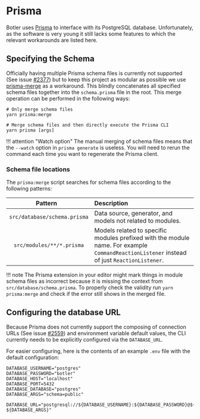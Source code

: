 # Prisma

Botler uses [Prisma](https://www.prisma.io/) to interface with its PostgreSQL database. Unfortunately, as the software is very young it still lacks some features to which the relevant workarounds are listed here.

## Specifying the Schema

Officially having multiple Prisma schema files is currently not supported (See issue [#2377](https://github.com/prisma/prisma/issues/2377)) but to keep this project as modular as possible we use [prisma-merge](https://www.npmjs.com/package/prisma-merge) as a workaround. This blindly concatenates all specified schema files together into the `schema.prisma` file in the root. This merge operation can be performed in the following ways:

```shell
# Only merge schema files
yarn prisma:merge

# Merge schema files and then directly execute the Prisma CLI
yarn prisma [args]
```

!!! attention "Watch option"
    The manual merging of schema files means that the `--watch` option in `prisma generate` is useless. You will need to rerun the command each time you want to regenerate the Prisma client.

### Schema file locations

The `prisma:merge` script searches for schema files according to the following patterns:

| <div style="width:200px">Pattern</div> | Description                                                                                                                                 |
| :------------------------------------: | :------------------------------------------------------------------------------------------------------------------------------------------ |
|      `src/database/schema.prisma`      | Data source, generator, and models not related to modules.                                                                                  |
|       `src/modules/**/*.prisma`        | Models related to specific modules prefixed with the module name. For example `CommandReactionListener` instead of just `ReactionListener`. |

!!! note
    The Prisma extension in your editor might mark things in module schema files as incorrect because it is missing the context from `src/database/schema.prisma`. To properly check the validity run `yarn prisma:merge` and check if the error still shows in the merged file.

## Configuring the database URL

Because Prisma does not currently support the composing of connection URLs (See issue [#2559](https://github.com/prisma/prisma/issues/2559)) and environment variable default values, the CLI currently needs to be explicitly configured via the `DATABASE_URL`.

For easier configuring, here is the contents of an example `.env` file with the default configuration:

```dotenv
DATABASE_USERNAME="postgres"
DATABASE_PASSWORD="botler"
DATABASE_HOST="localhost"
DATABASE_PORT=5432
DATABASE_DATABASE="postgres"
DATABASE_ARGS="schema=public"

DATABASE_URL="postgresql://${DATABASE_USERNAME}:${DATABASE_PASSWORD}@${DATABASE_HOST}:${DATABASE_PORT}/${DATABASE_DATABASE}?${DATABASE_ARGS}"
```
